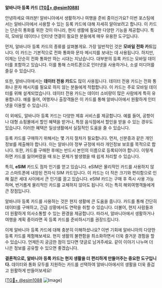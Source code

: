 **알바니아 등록 카드 [[TG💪+ @esim1088](https://t.me/s/esim1088)]**

안녕하세요 여러분! 알바니아에서 생활하거나 여행을 준비 중이신가요? 이번 포스팅에서는 알바니아에서 사용할 수 있는 등록 카드에 대해 자세히 알아보려고 합니다. 이 카드는 단순히 통화를 위한 것이 아니라, 현지 생활에 필요한 다양한 기능을 제공합니다. 특히, 모바일 데이터나 인터넷 연결이 필요한 분들에게 매우 유용한 도구입니다.

먼저, 알바니아 등록 카드의 종류를 살펴볼게요. 가장 일반적인 것은 **모바일 전화 카드**입니다. 이 카드는 기본적으로 전화 통화와 문자 메시지를 보내는 데 사용됩니다. 하지만, 이제는 단순히 전화 통화만 하는 시대는 지났습니다. 대부분의 등록 카드는 모바일 데이터를 포함하고 있습니다. 이를 통해 스마트폰으로 인터넷을 사용하거나, 소셜 미디어를 즐길 수 있습니다.

또한, 알바니아에서는 **데이터 전용 카드**도 많이 사용됩니다. 데이터 전용 카드는 전화 통화나 문자 메시지를 필요로 하지 않는 분들에게 적합합니다. 이 카드는 주로 모바일 데이터를 위해 설계되었습니다. 데이터 전용 카드는 데이터 소비량이 많은 사람에게 특히 유용합니다. 예를 들어, 여행자나 출장객들은 이 카드를 통해 알바니아에서 원활하게 인터넷을 이용할 수 있습니다.

이 외에도, 알바니아 등록 카드는 다양한 제휴 서비스를 제공합니다. 예를 들어, 공항이나 대형 쇼핑몰에서 할인 혜택을 받거나, 특정 음식점에서 할인을 받을 수 있는 경우도 있습니다. 이러한 혜택은 일상생활에서 실질적인 도움을 줄 수 있습니다.

등록 카드를 구매하기 위해서는 몇 가지 절차가 필요합니다. 먼저, 신분증과 같은 개인 정보를 제출해야 합니다. 이는 알바니아 정부 규정에 따라 개인정보 보호를 목적으로 합니다. 또한, 카드를 구매한 후에는 반드시 본인의 이름으로 등록되어야 합니다. 이렇게 하면 카드를 잃어버렸을 때 또는 문제가 발생했을 때 쉽게 처리할 수 있습니다.

특히, **eSIM** 카드도 점차 인기를 얻고 있습니다. eSIM은 물리적인 카드를 사용하지 않고 스마트폰에 내장된 전자식 SIM 카드입니다. 이 카드는 더 작은 크기와 편리함으로 인해 젊은 세대 사이에서 큰 인기를 끌고 있습니다. eSIM 카드는 구매 후 즉시 사용 가능하며, 번거롭게 물리적인 카드를 교체하지 않아도 됩니다. 이는 특히 해외여행객들에게 큰 장점입니다.

알바니아 등록 카드를 사용하는 것은 현지 생활에 큰 도움을 줍니다. 카드를 통해 간단히 데이터를 구매하고, 긴급 상황에서도 연락을 취할 수 있습니다. 더불어, 현지 사람들과 더 원활하게 의사소통할 수 있는 환경을 제공합니다. 따라서, 알바니아에서 생활하거나 여행을 계획 중이라면 꼭 등록 카드를 준비하시기를 권장드립니다.

이제 알바니아 등록 카드에 대해 충분히 이해하셨나요? 이번 기회에 알바니아의 다양한 등록 카드를 체험해보세요. 현지 생활의 불편함을 최소화하면서 더욱 즐거운 경험을 할 수 있습니다. 언제든지 궁금한 점이 있다면 댓글로 남겨주세요. 같이 이야기 나누며 더 나은 정보를 공유할 수 있으면 좋겠습니다.

**결론적으로, 알바니아 등록 카드는 현지 생활을 더 편리하게 만들어주는 중요한 도구입니다.** 데이터와 통화 모두를 지원하는 카드를 선택하여 알바니아에서의 생활을 더욱 즐겁고 원활하게 만들어보세요!

[[TG💪+ @esim1088](https://t.me/s/esim1088) ![Image](https://i.postimg.cc/Y0z9fWf4/image.png)]